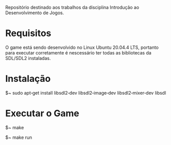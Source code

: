 Repositório destinado aos trabalhos da disciplina  Introdução ao Desenvolvimento de Jogos.

# Requisitos
O game está sendo desenvolvido no Linux Ubuntu 20.04.4 LTS, portanto para executar corretamente é nescessário ter todas as bibliotecas da SDL/SDL2 instaladas.

# Instalação
$~ sudo apt‐get install libsdl2‐dev libsdl2‐image‐dev
libsdl2‐mixer‐dev libsdl

# Executar o Game
$~ make

$~ make run
